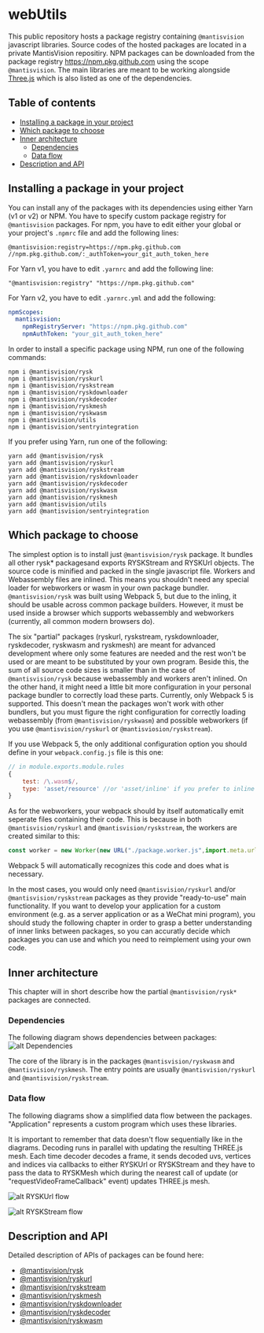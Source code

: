 # webUtils
This public repository hosts a package registry containing ``@mantisvision`` javascript libraries. Source codes of the hosted packages are located in a private MantisVision repositiry.
NPM packages can be downloaded from the package registry https://npm.pkg.github.com using the scope ``@mantisvision``.
The main libraries are meant to be working alongside [Three.js](https://threejs.org/) which is also listed as one of the dependencies.

## Table of contents
  * [Installing a package in your project](#installing-a-package-in-your-project)
  * [Which package to choose](#which-package-tochoose)
  * [Inner architecture](#inner-architecture)
    * [Dependencies](#dependencies)
    * [Data flow](#data-flow)
  * [Description and API](#description-and-api)

## Installing a package in your project
You can install any of the packages with its dependencies using either Yarn (v1 or v2) or NPM. You have to
specify custom package registry for ``@mantisvision`` packages. For npm, you have to edit either your global or your
project's ``.npmrc`` file and add the following lines:
```
@mantisvision:registry=https://npm.pkg.github.com
//npm.pkg.github.com/:_authToken=your_git_auth_token_here
```
For Yarn v1, you have to edit ``.yarnrc`` and add the following line:
```
"@mantisvision:registry" "https://npm.pkg.github.com"
```
For Yarn v2, you have to edit ``.yarnrc.yml`` and add the following:
```yaml
npmScopes:
  mantisvision:
    npmRegistryServer: "https://npm.pkg.github.com"
    npmAuthToken: "your_git_auth_token_here"
```
In order to install a specific package using NPM, run one of the following commands:
```
npm i @mantisvision/rysk
npm i @mantisvision/ryskurl
npm i @mantisvision/ryskstream
npm i @mantisvision/ryskdownloader
npm i @mantisvision/ryskdecoder
npm i @mantisvision/ryskmesh
npm i @mantisvision/ryskwasm
npm i @mantisvision/utils
npm i @mantisvision/sentryintegration
```
If you prefer using Yarn, run one of the following:
```
yarn add @mantisvision/rysk
yarn add @mantisvision/ryskurl
yarn add @mantisvision/ryskstream
yarn add @mantisvision/ryskdownloader
yarn add @mantisvision/ryskdecoder
yarn add @mantisvision/ryskwasm
yarn add @mantisvision/ryskmesh
yarn add @mantisvision/utils
yarn add @mantisvision/sentryintegration
```

## Which package to choose
The simplest option is to install just ``@mantisvision/rysk`` package. It bundles all other rysk* packagesand exports RYSKStream and RYSKUrl objects.
The source code is minified and packed in the single javascript file. Workers and Webassembly files are inlined. This means you shouldn't need
any special loader for webworkers or wasm in your own package bundler. ``@mantisvision/rysk`` was built using Webpack 5, but due to the inling, it should
be usable across common package builders. However, it must be used inside a browser which supports webassembly and webworkers (currently, all common modern
browsers do).

The six "partial" packages (ryskurl, ryskstream, ryskdownloader, ryskdecoder, ryskwasm and ryskmesh) are meant for advanced development where only some features are needed
and the rest won't be used or are meant to be substituted by your own program. Beside this, the sum of all source code sizes is smaller than in the case
of ``@mantisvision/rysk`` because webassembly and workers aren't inlined. On the other hand, it might need a little bit more configuration
in your personal package bundler to correctly load these parts. Currently, only Webpack 5 is supported. This doesn't mean the packages won't work with
other bundlers, but you must figure the right configuration for correctly loading webassembly (from ``@mantisvision/ryskwasm``) and possible webworkers
(if you use ``@mantisvision/ryskurl`` or ``@mantisviosion/ryskstream``).

If you use Webpack 5, the only additional configuration option you should define in your ``webpack.config.js`` file is this one:
```javascript
// in module.exports.module.rules
{
	test: /\.wasm$/,
	type: 'asset/resource' //or 'asset/inline' if you prefer to inline wasm code
}
```
As for the webworkers, your webpack should by itself automatically emit seperate files containing their code. This is because in both
``@mantisvision/ryskurl`` and ``@mantisvision/ryskstream``, the workers are created similar to this:
```javascript
const worker = new Worker(new URL("./package.worker.js",import.meta.url));
```
Webpack 5 will automatically recognizes this code and does what is necessary.

In the most cases, you would only need ``@mantisvision/ryskurl`` and/or ``@mantisvision/ryskstream`` packages as they provide "ready-to-use"
main functionality. If you want to develop your application for a custom environment (e.g. as a server application or as a WeChat
mini program), you should study the following chapter in order to grasp a better understanding of inner links between packages,
so you can accuratly decide which packages you can use and which you need to reimplement using your own code.

## Inner architecture
This chapter will in short describe how the partial ``@mantisvision/rysk*`` packages are connected.

### Dependencies
The following diagram shows dependencies between packages:
![alt Dependencies](./docs/images/dependencies.svg)

The core of the library is in the packages ``@mantisvision/ryskwasm`` and ``@mantisvision/ryskmesh``.
The entry points are usually ``@mantisvision/ryskurl`` and ``@mantisvision/ryskstream``.

### Data flow
The following diagrams show a simplified data flow between the packages. "Application" represents a custom program which
uses these libraries.

It is important to remember that data doesn't flow sequentially like in the diagrams. Decoding runs in parallel with
updating the resulting THREE.js mesh. Each time decoder decodes a frame, it sends decoded uvs, vertices and indices via callbacks
to either RYSKUrl or RYSKStream and they have to pass the data to RYSKMesh which during the nearest call of update (or
"requestVideoFrameCallback" event) updates THREE.js mesh.

![alt RYSKUrl flow](./docs/images/RYSKUrl_flow.png)

![alt RYSKStream flow](./docs/images/RYSKStream_flow.png)

## Description and API
Detailed description of APIs of packages can be found here:
* [@mantisvision/rysk](./docs/rysk.md)
* [@mantisvision/ryskurl](./docs/ryskurlryskstream.md)
* [@mantisvision/ryskstream](./docs/ryskurlryskstream.md)
* [@mantisvision/ryskmesh](./docs/mesh.md)
* [@mantisvision/ryskdownloader](./docs/downloader.md)
* [@mantisvision/ryskdecoder](./docs/decoder.md)
* [@mantisvision/ryskwasm](./docs/ryskwasm.md)
